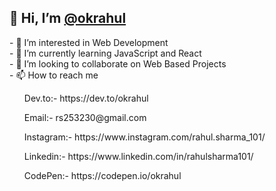  <h2>👋 Hi, I’m <a href="https://github.com/okrahul"> @okrahul </a></h2>
- 👀 I’m interested in Web Development <br>
- 🌱 I’m currently learning JavaScript and React<br>
- 💞️ I’m looking to collaborate on Web Based Projects<br>
- 📫 How to reach me  <br>
<ul> Dev.to:- https://dev.to/okrahul  </ul>
<ul> Email:- rs253230@gmail.com  </ul>
<ul> Instagram:- https://www.instagram.com/rahul.sharma_101/</ul>
<ul> Linkedin:- https://www.linkedin.com/in/rahulsharma101/ </ul>
<ul> CodePen:- https://codepen.io/okrahul </ul>
